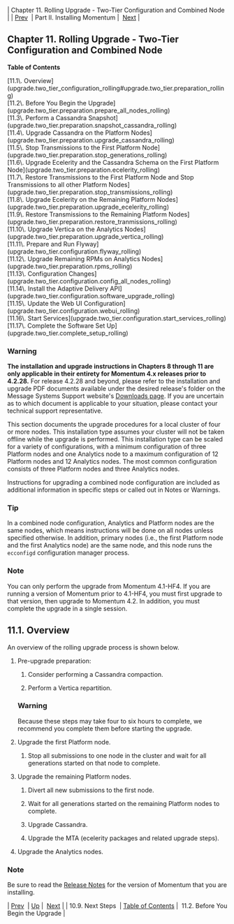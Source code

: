 | Chapter 11. Rolling Upgrade - Two-Tier Configuration and Combined Node |
| [Prev](upgrade.single_node.configuration.next_steps)  | Part II. Installing Momentum |  [Next](upgrade.two_tier.preparation.prepare_all_nodes_rolling) |

## Chapter 11. Rolling Upgrade - Two-Tier Configuration and Combined Node

**Table of Contents**

<dl class="toc">

<dt>[11.1\. Overview](upgrade.two_tier_configuration_rolling#upgrade.two_tier.preparation_rolling)</dt>

<dt>[11.2\. Before You Begin the Upgrade](upgrade.two_tier.preparation.prepare_all_nodes_rolling)</dt>

<dt>[11.3\. Perform a Cassandra Snapshot](upgrade.two_tier.preparation.snapshot_cassandra_rolling)</dt>

<dt>[11.4\. Upgrade Cassandra on the Platform Nodes](upgrade.two_tier.preparation.upgrade_cassandra_rolling)</dt>

<dt>[11.5\. Stop Transmissions to the First Platform Node](upgrade.two_tier.preparation.stop_generations_rolling)</dt>

<dt>[11.6\. Upgrade Ecelerity and the Cassandra Schema on the First Platform Node](upgrade.two_tier.preparation.ecelerity_rolling)</dt>

<dt>[11.7\. Restore Transmissions to the First Platform Node and Stop Transmissions to all other Platform Nodes](upgrade.two_tier.preparation.stop_transmissions_rolling)</dt>

<dt>[11.8\. Upgrade Ecelerity on the Remaining Platform Nodes](upgrade.two_tier.preparation.upgrade_ecelerity_rolling)</dt>

<dt>[11.9\. Restore Transmissions to the Remaining Platform Nodes](upgrade.two_tier.preparation.restore_tranmissions_rolling)</dt>

<dt>[11.10\. Upgrade Vertica on the Analytics Nodes](upgrade.two_tier.preparation.upgrade_vertica_rolling)</dt>

<dt>[11.11\. Prepare and Run Flyway](upgrade.two_tier.configuration.flyway_rolling)</dt>

<dt>[11.12\. Upgrade Remaining RPMs on Analytics Nodes](upgrade.two_tier.preparation.rpms_rolling)</dt>

<dt>[11.13\. Configuration Changes](upgrade.two_tier.configuration.config_all_nodes_rolling)</dt>

<dt>[11.14\. Install the Adaptive Delivery API](upgrade.two_tier.configuration.software_upgrade_rolling)</dt>

<dt>[11.15\. Update the Web UI Configuration](upgrade.two_tier.configuration.webui_rolling)</dt>

<dt>[11.16\. Start Services](upgrade.two_tier.configuration.start_services_rolling)</dt>

<dt>[11.17\. Complete the Software Set Up](upgrade.two_tier.complete_setup_rolling)</dt>

</dl>

### Warning

**The installation and upgrade instructions in Chapters 8 through 11 are only applicable in their entirety for Momentum 4.x releases prior to 4.2.28.**                                                                                                                                                 For release 4.2.28 and beyond, please refer to the installation and upgrade PDF documents available under the desired release's folder on the Message Systems Support website's [Downloads page](https://support.messagesystems.com/start/). If you are uncertain as to which document is applicable to your situation, please contact your technical support representative.

<a class="indexterm" name="idp1149792"></a>

This section documents the upgrade procedures for a local cluster of four or more nodes. This installation type assumes your cluster will not be taken offline while the upgrade is performed. This installation type can be scaled for a variety of configurations, with a minimum configuration of three Platform nodes and one Analytics node to a maximum configuration of 12 Platform nodes and 12 Analytics nodes. The most common configuration consists of three Platform nodes and three Analytics nodes.

Instructions for upgrading a combined node configuration are included as additional information in specific steps or called out in Notes or Warnings.

### Tip

In a combined node configuration, Analytics and Platform nodes are the same nodes, which means instructions will be done on all nodes unless specified otherwise. In addition, primary nodes (i.e., the first Platform node and the first Analytics node) are the same node, and this node runs the `ecconfigd` configuration manager process.

### Note

You can only perform the upgrade from Momentum 4.1-HF4\. If you are running a version of Momentum prior to 4.1-HF4, you must first upgrade to that version, then upgrade to Momentum 4.2\. In addition, you must complete the upgrade in a single session.

## 11.1. Overview

An overview of the rolling upgrade process is shown below.

1.  Pre-upgrade preparation:

    1.  Consider performing a Cassandra compaction.

    2.  Perform a Vertica repartition.

    ### Warning

    Because these steps may take four to six hours to complete, we recommend you complete them before starting the upgrade.

2.  Upgrade the first Platform node.

    1.  Stop all submissions to one node in the cluster and wait for all generations started on that node to complete.

3.  Upgrade the remaining Platform nodes.

    1.  Divert all new submissions to the first node.

    2.  Wait for all generations started on the remaining Platform nodes to complete.

    3.  Upgrade Cassandra.

    4.  Upgrade the MTA (ecelerity packages and related upgrade steps).

4.  Upgrade the Analytics nodes.

### Note

Be sure to read the [Release Notes](https://support.messagesystems.com/start) for the version of Momentum that you are installing.

| [Prev](upgrade.single_node.configuration.next_steps)  | [Up](p.installing) |  [Next](upgrade.two_tier.preparation.prepare_all_nodes_rolling) |
| 10.9. Next Steps  | [Table of Contents](index) |  11.2. Before You Begin the Upgrade |

